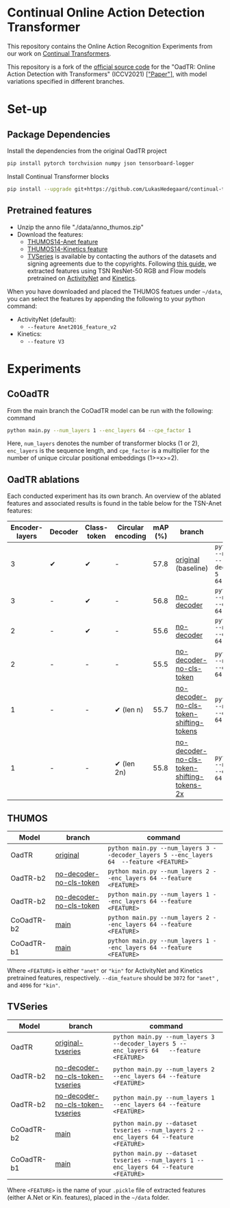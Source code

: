 # Continual Online Action Detection Transformer

This repository contains the Online Action Recognition Experiments from our work on [Continual Transformers](https://github.com/LukasHedegaard/continual-transformers).


This repository is a fork of the [official source code](https://github.com/wangxiang1230/OadTR) for the "OadTR: Online Action Detection with Transformers" (ICCV2021) [["Paper"]](https://arxiv.org/pdf/2106.11149.pdf), with model variations specified in different branches.

# Set-up

## Package Dependencies
Install the dependencies from the original OadTR project
```bash
pip install pytorch torchvision numpy json tensorboard-logger
```

Install Continual Transformer blocks
```bash
pip install --upgrade git+https://github.com/LukasHedegaard/continual-transformers.git
```


## Pretrained features

* Unzip the anno file "./data/anno_thumos.zip"
* Download the features:
  * [THUMOS14-Anet feature](https://zenodo.org/record/5035147#.YNhWG7vitPY) 
  * [THUMOS14-Kinetics feature](https://zenodo.org/record/5140603#.YQDk8britPY)
  * [TVSeries](https://homes.esat.kuleuven.be/psi-archive/rdegeest/TVSeries.html) is available by contacting the authors of the datasets and signing agreements due to the copyrights. Following [this guide](https://github.com/LukasHedegaard/mmaction2/tree/tvseries-feature-extraction/tools/data/tvseries), we extracted features using TSN ResNet-50 RGB and Flow models pretrained on [ActivityNet](https://github.com/open-mmlab/mmaction2/blob/master/configs/recognition/tsn/README.md#activitynet-v13) and [Kinetics](https://github.com/open-mmlab/mmaction2/blob/master/configs/recognition/tsn/README.md#kinetics-400).

When you have downloaded and placed the THUMOS featues under `~/data`, you can select the features by appending the following to your python command:
- ActivityNet (default): 
  - `--feature Anet2016_feature_v2`
- Kinetics:
  - `--feature V3`


# Experiments
## CoOadTR
From the main branch the CoOadTR model can be run with the following: command 
```bash
python main.py --num_layers 1 --enc_layers 64 --cpe_factor 1
```
Here, `num_layers` denotes the number of transformer blocks (1 or 2), `enc_layers` is the sequence length, and `cpe_factor` is a multiplier for the number of unique circular positional embeddings (1>=x>=2).


## OadTR ablations

Each conducted experiment has its own branch. An overview of the ablated features and associated results is found in the table below for the TSN-Anet features:

| Encoder-layers  | Decoder  | Class-token | Circular encoding  | mAP (%) | branch  | command |
| -------         | -------- | --------    | --------     | ------- | ------- | ------- |
| 3               | ✔︎        | ✔︎           | -            | 57.8    | [original](https://github.com/LukasHedegaard/OadTR/tree/original) (baseline)    | `python main.py --num_layers 3 --decoder_layers 5 --enc_layers 64`  |
| 3               | -        | ✔︎           | -            | 56.8    | [no-decoder](https://github.com/LukasHedegaard/OadTR/tree/no-decoder)    | `python main.py --num_layers 3 --enc_layers 64`  |
| 2               | -        | ✔︎           | -            | 55.6    | [no-decoder](https://github.com/LukasHedegaard/OadTR/tree/no-decoder)    | `python main.py --num_layers 2 --enc_layers 64`  |
| 2               | -        | -           | -            | 55.5    | [no-decoder-no-cls-token](https://github.com/LukasHedegaard/OadTR/tree/no-decoder-no-cls-token)    | `python main.py --num_layers 2 --enc_layers 64`  |
| 1               | -        | -           | ✔︎ (len n)        | 55.7    | [no-decoder-no-cls-token-shifting-tokens](https://github.com/LukasHedegaard/OadTR/tree/no-decoder-no-cls-token-shifting-tokens)    | `python main.py --num_layers 1 --enc_layers 64`  |
| 1               | -        | -           | ✔︎ (len 2n)       | 55.8    | [no-decoder-no-cls-token-shifting-tokens-2x](https://github.com/LukasHedegaard/OadTR/tree/no-decoder-no-cls-token-shifting-tokens-2x)    | `python main.py --num_layers 1 --enc_layers 64`  |
                

## THUMOS
| Model         | branch                | command               |
| -------       | -------               | -------               |
| OadTR         | [original](https://github.com/LukasHedegaard/OadTR/tree/original)   | `python main.py --num_layers 3 --decoder_layers 5 --enc_layers 64  --feature <FEATURE>`  |
| OadTR-b2      | [no-decoder-no-cls-token](https://github.com/LukasHedegaard/OadTR/tree/no-decoder-no-cls-token)   | `python main.py --num_layers 2 --enc_layers 64 --feature <FEATURE>`  |
| OadTR-b2      | [no-decoder-no-cls-token](https://github.com/LukasHedegaard/OadTR/tree/no-decoder-no-cls-token)   | `python main.py --num_layers 1 --enc_layers 64 --feature <FEATURE>`  |
| CoOadTR-b2    | [main](https://github.com/LukasHedegaard/CoOadTR/tree/main)   | `python main.py --num_layers 2 --enc_layers 64 --feature <FEATURE>`  |
| CoOadTR-b1    | [main](https://github.com/LukasHedegaard/CoOadTR/tree/main)   | `python main.py --num_layers 1 --enc_layers 64 --feature <FEATURE>`  |

Where `<FEATURE>` is either `"anet"` or `"kin"` for ActivityNet and Kinetics pretrained features, respectively.
`--dim_feature` should be `3072` for `"anet"` , and `4096` for `"kin"`.


## TVSeries
| Model         | branch                | command               |
| -------       | -------               | -------               |
| OadTR         | [original-tvseries](https://github.com/LukasHedegaard/CoOadTR/tree/original-tvseries)   | `python main.py --num_layers 3 --decoder_layers 5 --enc_layers 64   --feature <FEATURE>`  |
| OadTR-b2      | [no-decoder-no-cls-token-tvseries](https://github.com/LukasHedegaard/CoOadTR/tree/no-decoder-no-cls-token-tvseries)   | `python main.py --num_layers 2 --enc_layers 64 --feature <FEATURE>`  |
| OadTR-b2      | [no-decoder-no-cls-token-tvseries](https://github.com/LukasHedegaard/CoOadTR/tree/no-decoder-no-cls-token-tvseries)   | `python main.py --num_layers 1 --enc_layers 64 --feature <FEATURE>`  |
| CoOadTR-b2    | [main](https://github.com/LukasHedegaard/CoOadTR/tree/main)   | `python main.py --dataset tvseries --num_layers 2 --enc_layers 64 --feature <FEATURE>`  |
| CoOadTR-b1    | [main](https://github.com/LukasHedegaard/CoOadTR/tree/main)   | `python main.py --dataset tvseries --num_layers 1 --enc_layers 64 --feature <FEATURE>`  |

Where `<FEATURE>` is the name of your `.pickle` file of extracted features (either A.Net or Kin. features), placed in the `~/data` folder.
